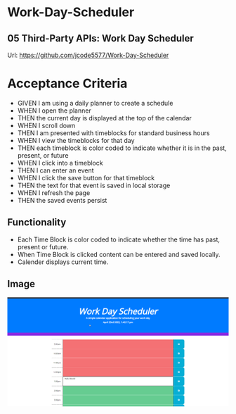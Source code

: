 # Work-Day-Scheduler
## 05 Third-Party APIs: Work Day Scheduler



Url: https://github.com/jcode5577/Work-Day-Scheduler


# Acceptance Criteria
- GIVEN I am using a daily planner to create a schedule
- WHEN I open the planner
- THEN the current day is displayed at the top of the calendar
- WHEN I scroll down
- THEN I am presented with timeblocks for standard business hours
- WHEN I view the timeblocks for that day
- THEN each timeblock is color coded to indicate whether it is in the past,  present, or future
- WHEN I click into a timeblock
- THEN I can enter an event
- WHEN I click the save button for that timeblock
- THEN the text for that event is saved in local storage
- WHEN I refresh the page
- THEN the saved events persist

## Functionality 

* Each Time Block is color coded to indicate whether the time has past, present or future.
* When Time Block is clicked content can be entered and saved locally.
* Calender displays current time. 

## Image 
![Deployed Calender](./assets/images/work-day-scheduler-jpg.png)

